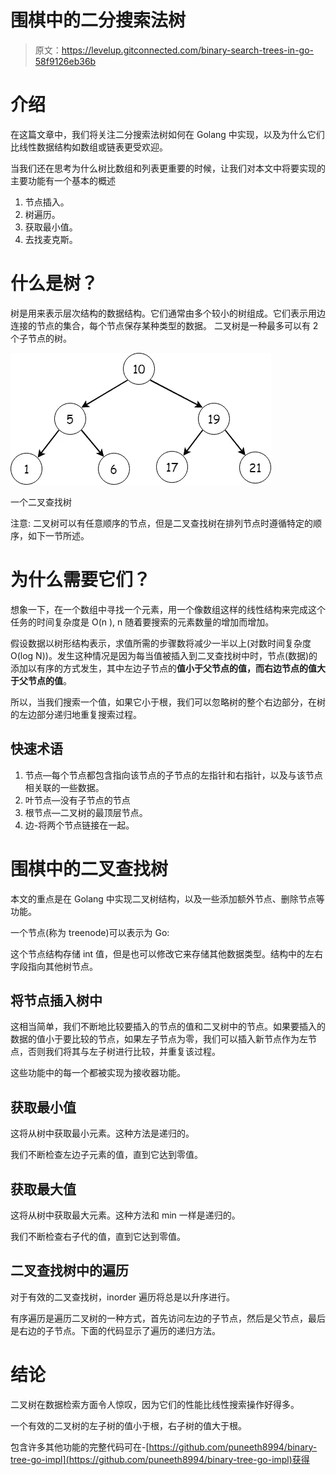 # 围棋中的二分搜索法树

> 原文：<https://levelup.gitconnected.com/binary-search-trees-in-go-58f9126eb36b>

# 介绍

在这篇文章中，我们将关注二分搜索法树如何在 Golang 中实现，以及为什么它们比线性数据结构如数组或链表更受欢迎。

当我们还在思考为什么树比数组和列表更重要的时候，让我们对本文中将要实现的主要功能有一个基本的概述

1.  节点插入。
2.  树遍历。
3.  获取最小值。
4.  去找麦克斯。

# 什么是树？

树是用来表示层次结构的数据结构。它们通常由多个较小的树组成。它们表示用边连接的节点的集合，每个节点保存某种类型的数据。
二叉树是一种最多可以有 2 个子节点的树。

![](img/936319bd573f7b9abf1e64331fc3b9f1.png)

一个二叉查找树

注意:
二叉树可以有任意顺序的节点，但是二叉查找树在排列节点时遵循特定的顺序，如下一节所述。

# 为什么需要它们？

想象一下，在一个数组中寻找一个元素，用一个像数组这样的线性结构来完成这个任务的时间复杂度是 O(n ), n 随着要搜索的元素数量的增加而增加。

假设数据以树形结构表示，求值所需的步骤数将减少一半以上(对数时间复杂度 O(log N))。发生这种情况是因为每当值被插入到二叉查找树中时，节点(数据)的添加以有序的方式发生，其中左边子节点的**值小于父节点的值，而右边节点的值大于父节点的值**。

所以，当我们搜索一个值，如果它小于根，我们可以忽略树的整个右边部分，在树的左边部分递归地重复搜索过程。

## 快速术语

1.  节点—每个节点都包含指向该节点的子节点的左指针和右指针，以及与该节点相关联的一些数据。
2.  叶节点—没有子节点的节点
3.  根节点—二叉树的最顶层节点。
4.  边-将两个节点链接在一起。

# 围棋中的二叉查找树

本文的重点是在 Golang 中实现二叉树结构，以及一些添加额外节点、删除节点等功能。

一个节点(称为 treenode)可以表示为 Go:

这个节点结构存储 int 值，但是也可以修改它来存储其他数据类型。结构中的左右字段指向其他树节点。

## 将节点插入树中

这相当简单，我们不断地比较要插入的节点的值和二叉树中的节点。如果要插入的数据的值小于要比较的节点，如果左子节点为零，我们可以插入新节点作为左节点，否则我们将其与左子树进行比较，并重复该过程。

这些功能中的每一个都被实现为接收器功能。

## 获取最小值

这将从树中获取最小元素。这种方法是递归的。

我们不断检查左边子元素的值，直到它达到零值。

## 获取最大值

这将从树中获取最大元素。这种方法和 min 一样是递归的。

我们不断检查右子代的值，直到它达到零值。

## 二叉查找树中的遍历

对于有效的二叉查找树，inorder 遍历将总是以升序进行。

有序遍历是遍历二叉树的一种方式，首先访问左边的子节点，然后是父节点，最后是右边的子节点。下面的代码显示了遍历的递归方法。

# 结论

二叉树在数据检索方面令人惊叹，因为它们的性能比线性搜索操作好得多。

一个有效的二叉树的左子树的值小于根，右子树的值大于根。

包含许多其他功能的完整代码可在-[https://github.com/puneeth8994/binary-tree-go-impl](https://github.com/puneeth8994/binary-tree-go-impl)获得